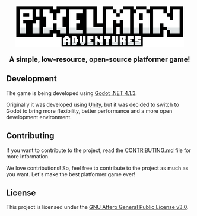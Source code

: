 <p align="center">
    <img
        width="788"
        height="196"
        alt="PixelMan Title"
        src=".resources/title.png"
        style="max-width: 90%; height: auto"
    >
</p>

<p align="center" style="font-size: 1.3em">
	<b>A simple, low-resource, open-source platformer game!</b>
</p>


## Development
The game is being developed using [Godot .NET 4.1.3](https://godotengine.org/download).

Originally it was developed using [Unity](https://unity3d.com/download),
but it was decided to switch to Godot to bring more flexibility, better performance
and a more open development environment.

## Contributing
If you want to contribute to the project, read the [CONTRIBUTING.md](CONTRIBUTING.md)
file for more information.

We love contributions! So, feel free to contribute to the project as
much as you want. Let's make the best platformer game ever!

## License
This project is licensed under the [GNU Affero General Public License v3.0](LICENSE).
